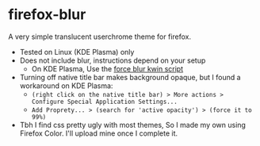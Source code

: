 # firefox-blur
A very simple translucent userchrome theme for firefox.

- Tested on Linux (KDE Plasma) only
- Does not include blur, instructions depend on your setup
  - On KDE Plasma, Use the [force blur kwin script](https://store.kde.org/p/1294604/)
- Turning off native title bar makes background opaque, but I found a workaround on KDE Plasma:
  - `(right click on the native title bar) > More actions > Configure Special Application Settings...`
  - `Add Proprety... > (search for 'active opacity') > (force it to 99%)`
- Tbh I find css pretty ugly with most themes, So I made my own using Firefox Color. I'll upload mine once I complete it.
